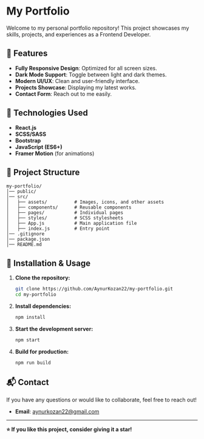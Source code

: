 # My Portfolio

Welcome to my personal portfolio repository! This project showcases my skills, projects, and experiences as a Frontend Developer.

## 🌟 Features
- **Fully Responsive Design**: Optimized for all screen sizes.
- **Dark Mode Support**: Toggle between light and dark themes.
- **Modern UI/UX**: Clean and user-friendly interface.
- **Projects Showcase**: Displaying my latest works.
- **Contact Form**: Reach out to me easily.

## 🚀 Technologies Used
- **React.js**
- **SCSS/SASS**
- **Bootstrap**
- **JavaScript (ES6+)**
- **Framer Motion** (for animations)

## 📂 Project Structure
```
my-portfolio/
│── public/
│── src/
│   ├── assets/          # Images, icons, and other assets
│   ├── components/      # Reusable components
│   ├── pages/           # Individual pages
│   ├── styles/          # SCSS stylesheets
│   ├── App.js           # Main application file
│   ├── index.js         # Entry point
│── .gitignore
│── package.json
│── README.md
```

## 📜 Installation & Usage
1. **Clone the repository:**
   ```bash
   git clone https://github.com/AynurKozan22/my-portfolio.git
   cd my-portfolio
   ```
2. **Install dependencies:**
   ```bash
   npm install
   ```
3. **Start the development server:**
   ```bash
   npm start
   ```
4. **Build for production:**
   ```bash
   npm run build
   ```

## 📬 Contact
If you have any questions or would like to collaborate, feel free to reach out!

- **Email**: aynurkozan22@gmail.com

---
**⭐ If you like this project, consider giving it a star!**

